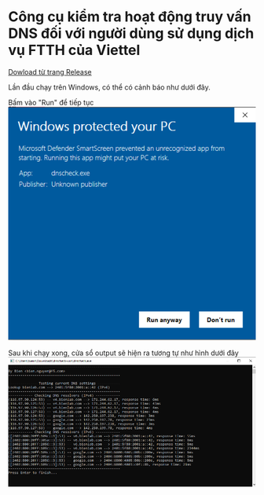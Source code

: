 # Công cụ kiểm tra hoạt động truy vấn DNS đối với người dùng sử dụng dịch vụ FTTH của Viettel

[Dowload từ trang Release](https://github.com/biennt/dnscheck/releases)

Lần đầu chạy trên Windows, có thể có cảnh báo như dưới đây. 

Bấm vào "Run" để tiếp tục
![Microsoft Defender Warning](windefender.png)

Sau khi chạy xong, cửa sổ output sẽ hiện ra tương tự như hình dưới đây
![Output](output.png)
